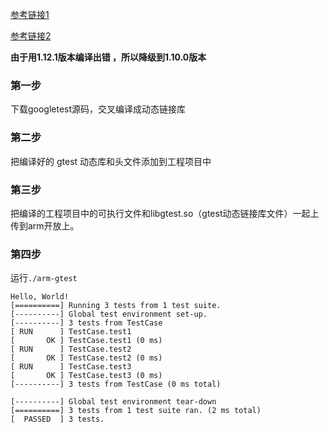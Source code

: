 
[参考链接1](https://cloud.tencent.com/developer/article/1393469#:~:text=%E5%9F%BA%E6%9C%AC%E6%80%9D%E8%B7%AF%3A,%E4%BD%BF%E7%94%A8arm%E4%BA%A4%E5%8F%89%E7%BC%96%E8%AF%91%E5%99%A8%E7%BC%96%E8%AF%91GoogleTest%2C%20%E7%94%9F%E6%88%90%E5%8F%AF%E8%B0%83%E7%94%A8%E7%9A%84%E5%8A%A8%E6%80%81%E5%BA%93%EF%BC%8C%E5%BA%94%E7%94%A8%E5%B1%82%E9%80%9A%E8%BF%87%E8%B0%83%E7%94%A8GoogleTest%E5%8A%A8%E6%80%81%E5%BA%93%E5%AE%8C%E6%88%90%E6%B5%8B%E8%AF%95%E7%94%A8%E4%BE%8B%E7%9A%84%E7%BC%96%E5%86%99) 

[参考链接2](https://github.com/TechNotesDoc/Notes/blob/master/Doc/01.Linux%E7%9B%B8%E5%85%B3/05.%E5%BC%80%E6%BA%90%E7%A8%8B%E5%BA%8F/02.gtest/gtest.md)

**由于用1.12.1版本编译出错 ，所以降级到1.10.0版本**

### 第一步
 下载googletest源码，交叉编译成动态链接库

### 第二步
把编译好的 gtest 动态库和头文件添加到工程项目中

### 第三步
把编译的工程项目中的可执行文件和libgtest.so（gtest动态链接库文件）一起上传到arm开放上。

### 第四步
运行`./arm-gtest`


```shell
Hello, World!
[==========] Running 3 tests from 1 test suite.
[----------] Global test environment set-up.
[----------] 3 tests from TestCase
[ RUN      ] TestCase.test1
[       OK ] TestCase.test1 (0 ms)
[ RUN      ] TestCase.test2
[       OK ] TestCase.test2 (0 ms)
[ RUN      ] TestCase.test3
[       OK ] TestCase.test3 (0 ms)
[----------] 3 tests from TestCase (0 ms total)

[----------] Global test environment tear-down
[==========] 3 tests from 1 test suite ran. (2 ms total)
[  PASSED  ] 3 tests.
```

